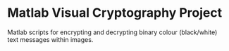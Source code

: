# Matlab Visual Cryptography Project

Matlab scripts for encrypting and decrypting binary colour (black/white) text messages within images.
